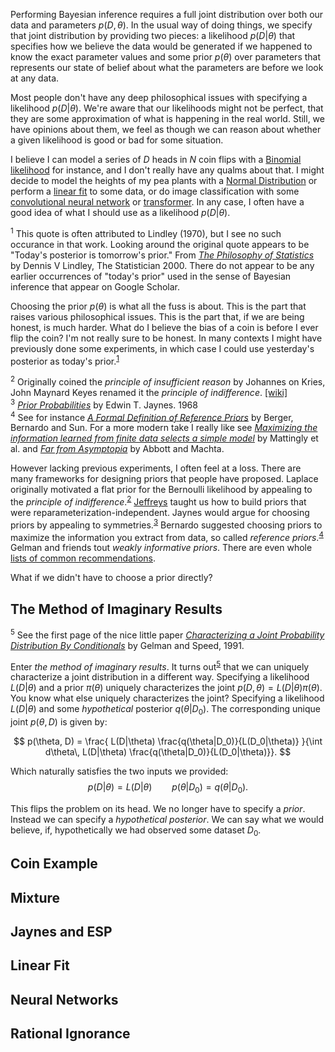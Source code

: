 
Performing Bayesian inference requires a full joint distribution over both our
data and parameters $p(D,\theta)$.  In the usual way of doing things, we
specify that joint distribution by providing two pieces: a likelihood
$p(D|\theta)$ that specifies how we believe the data would be
generated if we happened to know the exact parameter values and some prior
$p(\theta)$ over parameters that represents our state of belief about what the
parameters are before we look at any data.

Most people don't have any deep philosophical issues with specifying a
likelihood $p(D|\theta)$. We're aware that our likelihoods might not be
perfect, that they are some approximation of what is happening in the real
world. Still, we have opinions about them, we feel as though we can reason about
whether a given likelihood is good or bad for some situation.

I believe I can model a series of $D$ heads in $N$ coin flips with a [Binomial
likelihood](https://en.wikipedia.org/wiki/Binomial_distribution) for instance,
and I don't really have any qualms about that.
I might decide to model the heights of my pea plants with a [Normal
Distribution](https://en.wikipedia.org/wiki/Normal_distribution) or perform a
[linear fit](https://en.wikipedia.org/wiki/Linear_regression) to some data, or
do image classification with some [convolutional neural
network](https://en.wikipedia.org/wiki/Convolutional_neural_network) or
[transformer](https://en.wikipedia.org/wiki/Transformer_(machine_learning_model)). In any case, I often have a good idea of what I should use as a likelihood $p(D|\theta)$.

<aside><sup id="yesterday">1</sup>
This quote is often attributed to Lindley (1970), but I see no such occurance in that work. Looking around the original quote appears to be "Today's posterior is tomorrow's prior." From <a href="https://people.umass.edu/stanek/pubhlth892d/Lindley-The-Statist-2000.pdf"><i>The Philosophy of Statistics</i></a> by Dennis V Lindley, The Statistician 2000.  There do not appear to be any earlier occurrences of "today's prior" used in the sense of Bayesian inference that appear on Google Scholar.
</aside>

Choosing the prior $p(\theta)$ is what all the fuss is about.  This is the part that raises various philosophical issues.  This is the part that, if we are being honest, is much harder.  What do I believe the bias of a coin is before I ever flip the coin?  I'm not really sure to be honest.  In many contexts I might have previously done some experiments, in which case I could use yesterday's posterior as today's prior.<sup><a href="#yesterday">1</a></sup>

<aside><sup id="indifference">2</sup>
Originally coined the <i>principle of insufficient reason</i> by Johannes on Kries, John Maynard Keyes renamed it the <i>principle of indifference</i>. <a href="https://en.wikipedia.org/wiki/Principle_of_indifference#History">[wiki]</a>
</aside>

<aside><sup id="jaynes-priors">3</sup>
    <a href="https://bayes.wustl.edu/etj/articles/prior.pdf"><i>Prior Probabilities</i></a> by Edwin T. Jaynes. 1968
</aside>

<aside><sup id="reference">4</sup>
See for instance <a href="https://arxiv.org/pdf/0904.0156.pdf"><i>A Formal Definition of Reference Priors</i></a> by Berger, Bernardo and Sun.  For a more modern take I really like see <a href="https://arxiv.org/abs/1705.01166"><i>Maximizing the information learned from finite data selects a simple model</i></a> by Mattingly et al. and <a href="https://arxiv.org/abs/2205.03343"><i>Far from Asymptopia</i></a> by Abbott and Machta.
</aside>

However lacking previous experiments, I often feel at a loss. There are many frameworks for designing priors that people have proposed.  Laplace originally motivated a flat prior for the Bernoulli likelihood by appealing to the *principle of indifference*.<sup><a href="#indifference">2</a></sup> 
<a href="https://en.wikipedia.org/wiki/Jeffreys_prior">Jeffreys</a> taught us how to build priors that were reparameterization-independent.
Jaynes would argue for choosing priors by appealing to symmetries.<sup><a href="#jaynes-priors">3</a></sup> Bernardo suggested choosing priors to maximize the information you extract from data, so called <i>reference priors</i>.<sup><a href="#reference">4</a></sup> Gelman and friends tout <i>weakly informative priors</i>. 
There are even whole [lists of common recommendations](https://github.com/stan-dev/stan/wiki/Prior-Choice-Recommendations).

What if we didn't have to choose a prior directly?

## The Method of Imaginary Results

<aside><sup id="gelman-speed">5</sup>
See the first page of the nice little paper <a href="http://www.stat.columbia.edu/~gelman/research/published/GelmanSpeed.pdf"><i>Characterizing a Joint Probability Distribution By Conditionals</i></a> by Gelman and Speed, 1991.
</aside>

Enter *the method of imaginary results*.  It turns out<sup><a href="#gelman-speed">5</a></sup> that we can uniquely characterize a joint distribution in a different way.  Specifying a likelihood $L(D|\theta)$ and a prior $\pi(\theta)$ uniquely characterizes the joint $p(D,\theta) = L(D|\theta)\pi(\theta)$.  You know what else uniquely characterizes the joint? Specifying a likelihood $L(D|\theta)$ and some *hypothetical* posterior $q(\theta|D_0)$. The corresponding unique joint $p(\theta,D)$ is given by:

$$ p(\theta, D) = \frac{ L(D|\theta) \frac{q(\theta|D_0)}{L(D_0|\theta)} }{\int d\theta\, L(D|\theta) \frac{q(\theta|D_0)}{L(D_0|\theta)}}.  $$

Which naturally satisfies the two inputs we provided:
$$ p(D|\theta) = L(D|\theta) \qquad p(\theta|D_0) = q(\theta|D_0). $$

This flips the problem on its head.  We no longer have to specify a *prior*.  Instead we can specify a *hypothetical posterior*.  We can say what we would believe, if, hypothetically we had observed some dataset $D_0$.

## Coin Example


## Mixture

## Jaynes and ESP


## Linear Fit


## Neural Networks


## Rational Ignorance